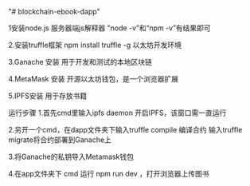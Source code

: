 "# blockchain-ebook-dapp" 

1安装node.js  服务器端js解释器
"node -v”和“npm -v”有结果即可

2.安装truffle框架 npm install truffle -g  以太坊开发环境

3.Ganache 安装 用于开发和测试的本地区块链

4.MetaMask 安装 开源以太坊钱包，是一个浏览器扩展

5.IPFS安装  用于存放书籍

运行步骤 
1.首先cmd里输入ipfs daemon 开启IPFS，该窗口需一直运行

2.另开一个cmd，在dapp文件夹下输入truffle compile 编译合约
输入truffle migrate将合约部署到Ganache上

3.将Ganache的私钥导入Metamask钱包

4.在app文件夹下 cmd 运行 npm run dev ，打开浏览器上传图书
